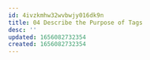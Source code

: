 ```yaml
---
id: 4ivzkmhw32wvbwjy016dk9n
title: 04 Describe the Purpose of Tags
desc: ''
updated: 1656082732354
created: 1656082732354
---
```


